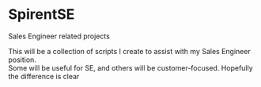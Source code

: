 # SpirentSE
Sales Engineer related projects

This will be a collection of scripts I create to assist with my Sales Engineer position.  
Some will be useful for SE, and others will be customer-focused.  Hopefully the difference is clear
